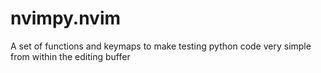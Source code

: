 # nvimpy.nvim
A set of functions and keymaps to make testing python code very simple from within the editing buffer
